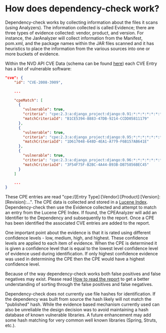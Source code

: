How does dependency-check work?
===========
Dependency-check works by collecting information about the files it scans (using Analyzers). The information collected
is called Evidence; there are three types of evidence collected: vendor, product, and version. For instance, the
JarAnalyzer will collect information from the Manifest, pom.xml, and the package names within the JAR files scanned and
it has heuristics to place the information from the various sources into one or more buckets of evidence.

Within the NVD API CVE Data (schema can be found [here](https://csrc.nist.gov/schema/nvd/api/2.0/cve_api_json_2.0.schema)) each CVE Entry has
a list of vulnerable software:

```json
"cve": {
    "id": "CVE-2008-3909",

    ...

    "cpeMatch": [
      {
        "vulnerable": true,
        "criteria": "cpe:2.3:a:django_project:django:0.91:*:*:*:*:*:*:*",
        "matchCriteriaId": "B1CE5394-8883-47DB-9214-CCDD05811179"
      },
      {
        "vulnerable": true,
        "criteria": "cpe:2.3:a:django_project:django:0.95:*:*:*:*:*:*:*",
        "matchCriteriaId": "1D617048-648D-4EA1-A779-F6B157AB641E"
      },
      {
        "vulnerable": true,
        "criteria": "cpe:2.3:a:django_project:django:0.96:*:*:*:*:*:*:*",
        "matchCriteriaId": "3F54F75F-B2BC-4A44-B93B-DB75856BEC45"
      }
    ]

    ...
}
```

These CPE entries are read "cpe:/[Entry Type]:[Vendor]:[Product]:[Version]:[Revision]:...". The CPE data is collected
and stored in a [Lucene Index](http://lucene.apache.org/). Dependency-check then use the Evidence collected and attempt
to match an entry from the Lucene CPE Index. If found, the CPEAnalyzer will add an Identifier to the Dependency and
subsequently to the report. Once a CPE has been identified the associated CVE entries are added to the report.

One important point about the evidence is that it is rated using different confidence levels - low, medium, high, and
highest. These confidence levels are applied to each item of evidence. When the CPE is determined it is given a confidence
level that is equal to the lowest level confidence level of evidence used during identification. If only highest confidence
evidence was used in determining the CPE then the CPE would have a highest confidence level.

Because of the way dependency-check works both false positives and false negatives may exist. Please read
[How to read the report](thereport.html) to get a better understanding of sorting through the false positives and false
negatives.

Dependency-check does not currently use file hashes for identification. If the dependency was built from source the hash
likely will not match the "published" hash. While the evidence based mechanism currently used can also be unreliable the
design decision was to avoid maintaining a hash database of known vulnerable libraries. A future enhancement may add some
hash matching for very common well known libraries (Spring, Struts, etc.).
